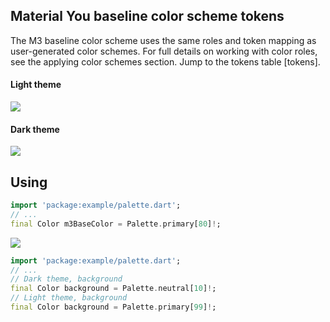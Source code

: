 ## Material You baseline color scheme tokens

The M3 baseline color scheme uses the same roles and token mapping as user-generated color schemes. For full details on working with color roles, see the applying color schemes section. Jump to the tokens table [tokens].

#### Light theme

![](https://lh3.googleusercontent.com/KvS4VAUMcFwCX3FDFOzuAGoO6Okpk5JXhnCkzRx9ehxCML6-FZ_cdJw20-mDbifLYrbTlULpM_SvIhl9n_T9zjQtT78MDThbxeEvIb1brKq0=s0)

#### Dark theme

![](https://lh3.googleusercontent.com/nQHmWgLpXxjfV9nC_xIabgJDagi5V3aBB9qbFRA_EHEkEeTaq3uh-rYwoXnkRqL1eHCobVjb8lmQgdistb_XNcCfVdsQqUC-h0hvje4j6Qk=s0)

## Using

```dart
import 'package:example/palette.dart';
// ...
final Color m3BaseColor = Palette.primary[80]!;
```

![](https://lh3.googleusercontent.com/lDy0hwp27tHvZ2dfXiAou3KWtypk-KibE0e1Vj9ofmcMFjgIXV-0tYSE33cRKvyflp0qOH0FTicJaH8QLj92Vn7p_doqBwURJxBNaDPzBGQ=s0)

```dart
import 'package:example/palette.dart';
// ...
// Dark theme, background
final Color background = Palette.neutral[10]!;
// Light theme, background
final Color background = Palette.primary[99]!;
```
